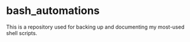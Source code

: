 # bash_automations
This is a repository used for backing up and documenting my most-used shell scripts.
